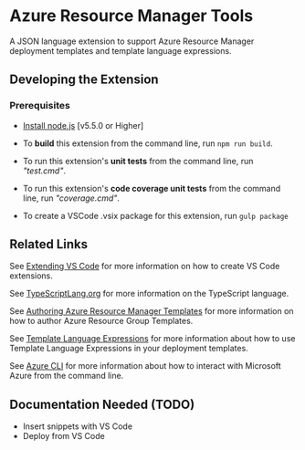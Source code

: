 # Azure Resource Manager Tools
A JSON language extension to support Azure Resource Manager deployment templates and template language expressions.

## Developing the Extension

### Prerequisites
* [Install node.js](https://nodejs.org/en) [v5.5.0 or Higher]

* To **build** this extension from the command line, run `npm run build`.
* To run this extension's **unit tests** from the command line, run _"test.cmd"_.
* To run this extension's **code coverage unit tests** from the command line, run _"coverage.cmd"_.
* To create a VSCode .vsix package for this extension, run `gulp package`


## Related Links
See [Extending VS Code](https://code.visualstudio.com/docs/extensions/overview) for more information on how to create VS Code extensions.

See [TypeScriptLang.org](https://www.typescriptlang.org/) for more information on the TypeScript language.

See [Authoring Azure Resource Manager Templates](https://azure.microsoft.com/en-us/documentation/articles/resource-group-authoring-templates/) for more information on how to author Azure Resource Group Templates.

See [Template Language Expressions](https://azure.microsoft.com/en-us/documentation/articles/resource-group-template-functions/) for more information about how to use Template Language Expressions in your deployment templates.

See [Azure CLI](https://azure.microsoft.com/en-us/documentation/articles/xplat-cli-azure-resource-manager/) for more information about how to interact with Microsoft Azure from the command line.

## Documentation Needed (TODO)
* Insert snippets with VS Code
* Deploy from VS Code
